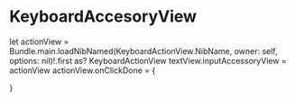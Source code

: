 # KeyboardAccesoryView

let actionView = Bundle.main.loadNibNamed(KeyboardActionView.NibName, owner: self, options: nil)!.first as? KeyboardActionView
textView.inputAccessoryView = actionView
actionView.onClickDone = {
    
}
